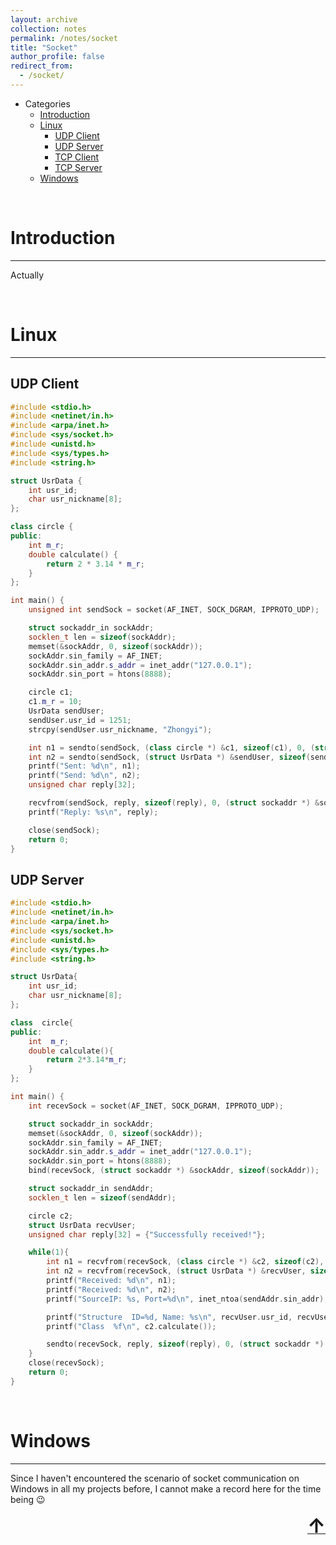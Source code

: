 ```yaml
---
layout: archive
collection: notes
permalink: /notes/socket
title: "Socket"
author_profile: false
redirect_from: 
  - /socket/
---
```


<a name="top"></a>

<!-- GFM-TOC -->
* Categories 
    * [Introduction](#introduction)
    * [Linux](#linux)
       * [UDP Client](#udp-client)
       * [UDP Server](#udp-server)
       * [TCP Client](#tcp-client)
       * [TCP Server](#tcp-server)
    * [Windows](#windows)

<!-- GFM-TOC -->

<br>

# Introduction
<hr>

Actually

<br>

# Linux
<hr>

## UDP Client
```c++
#include <stdio.h>
#include <netinet/in.h>
#include <arpa/inet.h>
#include <sys/socket.h>
#include <unistd.h>
#include <sys/types.h>
#include <string.h>

struct UsrData {
    int usr_id;
    char usr_nickname[8];
};

class circle {
public:
    int m_r;
    double calculate() {
        return 2 * 3.14 * m_r;
    }
};

int main() {
    unsigned int sendSock = socket(AF_INET, SOCK_DGRAM, IPPROTO_UDP);

    struct sockaddr_in sockAddr;
    socklen_t len = sizeof(sockAddr);
    memset(&sockAddr, 0, sizeof(sockAddr));
    sockAddr.sin_family = AF_INET;
    sockAddr.sin_addr.s_addr = inet_addr("127.0.0.1");
    sockAddr.sin_port = htons(8888);

    circle c1;
    c1.m_r = 10;
    UsrData sendUser;
    sendUser.usr_id = 1251;
    strcpy(sendUser.usr_nickname, "Zhongyi");

    int n1 = sendto(sendSock, (class circle *) &c1, sizeof(c1), 0, (struct sockaddr *) &sockAddr, len);
    int n2 = sendto(sendSock, (struct UsrData *) &sendUser, sizeof(sendUser), 0, (struct sockaddr *) &sockAddr, len);
    printf("Sent: %d\n", n1);
    printf("Send: %d\n", n2);
    unsigned char reply[32];

    recvfrom(sendSock, reply, sizeof(reply), 0, (struct sockaddr *) &sockAddr, &len);
    printf("Reply: %s\n", reply);

    close(sendSock);
    return 0;
}
```
## UDP Server

```c++
#include <stdio.h>
#include <netinet/in.h>
#include <arpa/inet.h>
#include <sys/socket.h>
#include <unistd.h>
#include <sys/types.h>
#include <string.h>

struct UsrData{
    int usr_id;
    char usr_nickname[8];
};

class  circle{
public:
    int  m_r;
    double calculate(){
        return 2*3.14*m_r;
    }
};

int main() {
    int recevSock = socket(AF_INET, SOCK_DGRAM, IPPROTO_UDP);

    struct sockaddr_in sockAddr;
    memset(&sockAddr, 0, sizeof(sockAddr));
    sockAddr.sin_family = AF_INET;
    sockAddr.sin_addr.s_addr = inet_addr("127.0.0.1");
    sockAddr.sin_port = htons(8888);
    bind(recevSock, (struct sockaddr *) &sockAddr, sizeof(sockAddr));

    struct sockaddr_in sendAddr;
    socklen_t len = sizeof(sendAddr);

    circle c2;
    struct UsrData recvUser;
    unsigned char reply[32] = {"Successfully received!"};

    while(1){
        int n1 = recvfrom(recevSock, (class circle *) &c2, sizeof(c2), 0, (struct sockaddr *) &sendAddr, &len);
        int n2 = recvfrom(recevSock, (struct UsrData *) &recvUser, sizeof(recvUser), 0, (struct sockaddr *) &sendAddr, &len);
        printf("Received: %d\n", n1);
        printf("Received: %d\n", n2);
        printf("SourceIP: %s, Port=%d\n", inet_ntoa(sendAddr.sin_addr), ntohs(sendAddr.sin_port));

        printf("Structure  ID=%d, Name: %s\n", recvUser.usr_id, recvUser.usr_nickname);
        printf("Class  %f\n", c2.calculate());

        sendto(recevSock, reply, sizeof(reply), 0, (struct sockaddr *) &sendAddr, sizeof(sendAddr));
    }
    close(recevSock);
    return 0;
}
```

<br>

# Windows
<hr>

Since I haven't encountered the scenario of socket communication on Windows in all my projects before, I cannot make a record here for the time being 😉

<div align="right"><a class="top-link hide" href="#top"><font size="6"><b>↑</b></font></a></div>
